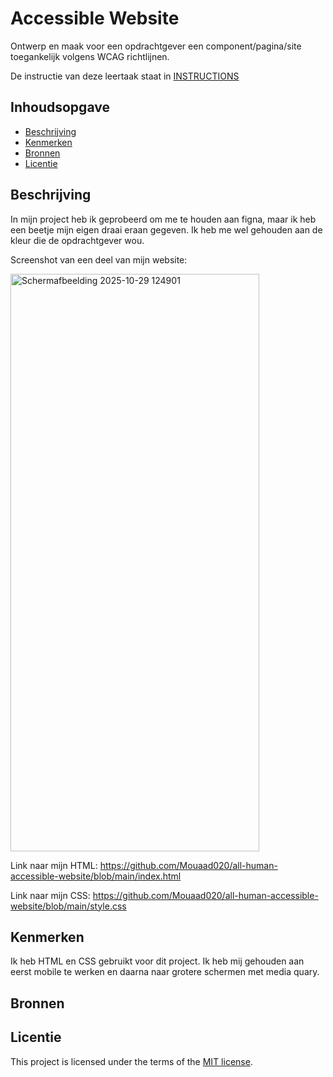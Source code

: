 # Accessible Website

Ontwerp en maak voor een opdrachtgever een component/pagina/site toegankelijk volgens WCAG richtlijnen.

De instructie van deze leertaak staat in [INSTRUCTIONS](https://github.com/fdnd-task/all-human-accessible-website/blob/main/docs/INSTRUCTIONS.md)

## Inhoudsopgave

  * [Beschrijving](#beschrijving)
  * [Kenmerken](#kenmerken)
  * [Bronnen](#bronnen)
  * [Licentie](#licentie)

## Beschrijving
In mijn project heb ik geprobeerd om me te houden aan figna, maar ik heb een beetje mijn eigen draai eraan gegeven. Ik heb me wel gehouden aan de kleur die de opdrachtgever wou.

Screenshot van een deel van mijn website:

<img width="398" height="924" alt="Schermafbeelding 2025-10-29 124901" src="https://github.com/user-attachments/assets/b262d778-1407-4cf2-8c9c-26d623c64680" />

Link naar mijn HTML:
https://github.com/Mouaad020/all-human-accessible-website/blob/main/index.html

Link naar mijn CSS:
https://github.com/Mouaad020/all-human-accessible-website/blob/main/style.css

## Kenmerken
Ik heb HTML en CSS gebruikt voor dit project. Ik heb mij gehouden aan eerst mobile te werken en daarna naar grotere schermen met media quary.

## Bronnen

## Licentie
This project is licensed under the terms of the [MIT license](./LICENSE).
